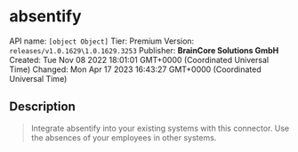 # absentify
API name: `[object Object]`
Tier: Premium
Version: `releases/v1.0.1629\1.0.1629.3253`
Publisher: **BrainCore Solutions GmbH**
Created: Tue Nov 08 2022 18:01:01 GMT+0000 (Coordinated Universal Time)
Changed: Mon Apr 17 2023 16:43:27 GMT+0000 (Coordinated Universal Time)

## Description
> Integrate absentify into your existing systems with this connector. Use the absences of your employees in other systems.

